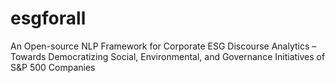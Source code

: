 # esgforall
An Open-source NLP Framework for Corporate ESG Discourse Analytics –  Towards Democratizing Social, Environmental, and Governance Initiatives of S&amp;P 500 Companies 
